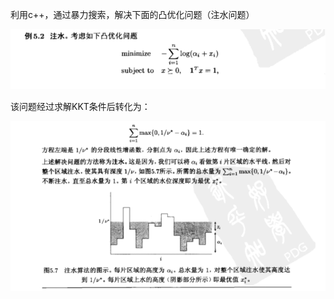 利用c++，通过暴力搜索，解决下面的凸优化问题（注水问题）

![image-20240223000144689](README/image-20240223000144689.png)

该问题经过求解KKT条件后转化为：

![image-20240223000305557](README/image-20240223000305557.png)